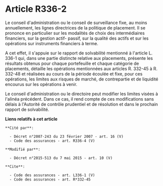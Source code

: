 # Article R336-2

Le conseil d'administration ou le conseil de surveillance fixe, au moins annuellement, les lignes directrices de la politique
de placement. Il se prononce en particulier sur les modalités de choix des intermédiaires financiers, sur la gestion actif-
passif, sur la qualité des actifs et sur les opérations sur instruments financiers à terme. 

A cet effet, il s'appuie sur le rapport de solvabilité mentionné à l'article L. 336-1 qui, dans une partie distincte relative
aux placements, présente les résultats obtenus pour chaque portefeuille et chaque catégorie de placements, détaille les
opérations mentionnées aux articles R. 332-45 à R. 332-48 et réalisées au cours de la période écoulée et fixe, pour ces
opérations, les limites aux risques de marché, de contrepartie et de liquidité encourus sur les opérations à venir. 

Le conseil d'administration ou le directoire peut modifier les limites visées à l'alinéa précédent. Dans ce cas, il rend
compte de ces modifications sans délais à l'Autorité de contrôle prudentiel et de résolution et dans le prochain rapport de
solvabilité.

**Liens relatifs à cet article**

	**Cité par**:

	  - Décret n°2007-243 du 23 février 2007 - art. 16 (V)
	  - Code des assurances - art. R336-4 (V)

	**Modifié par**:

	  - Décret n°2015-513 du 7 mai 2015 - art. 10 (V)

	**Cite**:

	  - Code des assurances - art. L336-1 (V)
	  - Code des assurances - art. R*332-45
